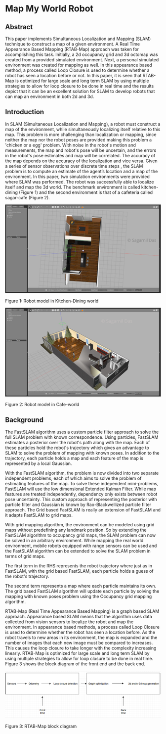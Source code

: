 # Map My World Robot
## Abstract

This paper implements Simultaneous Localization and Mapping (SLAM) technique to construct a map of a given environment. A Real Time Appearance Based Mapping (RTAB-Map) approach was taken for accomplishing this task. Initially, a 2d occupancy grid  and 3d octomap was created from a provided simulated environment. Next, a personal simulated environment was created for mapping as well. In this appearance based method, a process called Loop Closure is used to determine whether a robot has seen a location before or not. In this paper, it is seen that RTAB-Map is optimized for large scale and long term SLAM by using multiple strategies to allow for loop closure to be done in real time and the results depict that it can be an excellent solution for SLAM to develop robots that can map an environment in both 2d and 3d.

## Introduction

In SLAM (Simultaneous Localization and Mapping), a robot must  construct a map of the environment, while simultaneously localizing itself relative to this map. This problem is more challenging than localization or mapping, since neither the map nor the robot poses are provided making this problem a 'chicken or a egg' problem. With noise in the robot's motion and measurements, the map and robot's pose will be uncertain, and the errors in the robot's pose estimates and map will be correlated. The accuracy of the map depends on the accuracy of the localization and vice versa. Given a series of sensor observations over discrete time steps , the SLAM problem is to compute an estimate of the agent’s location and a map of the environment.
In this paper, two simulation environments were provided where SLAM was performed. The robot was successfully able to localize itself and map the 3d world. The benchmark environment is called kitchen-dining (Figure 1) and the second environment is that of a cafeteria called sagar-cafe (Figure 2).


![Kitchen-dining world](images/udacity_world/watermarked/gazebo_udacity_world.jpeg "Figure 1. Robot model in Kitchen-Dining world")

Figure 1: Robot model in Kitchen-Dining world

![Sagar-Cafe world](images/sagar_cafe_world/gazebo_sagar_cafe_world.jpeg "Figure 2: Robot model in Cafe-world")

Figure 2: Robot model in Cafe-world

## Background

The FastSLAM algorithm uses a custom particle filter approach to solve the full SLAM problem with known correspondence. Using particles, FastSLAM estimates a posterior over the robot's path along with the map. Each of these particles hold the robot's trajectory which gives an advantage to SLAM to solve the problem of mapping with known poses. In addition to the trajectory, each particle holds a map and each feature of the map is represented by a local Gaussian.

With the FastSLAM algorithm, the problem is now divided into two separate independent problems, each of which aims to solve the problem of estimating features of the map. To solve these independent mini-problems, FastSLAM will use the low dimensional Extended Kalman Filter. While map features are treated independently, dependency only exists between robot pose uncertainty. This custom approach of representing the posterior with particle filter and Gaussian is known by Rao-Blackwellized particle filter approach. The Grid based FastSLAM is really an extension of FastSLAM and it adapts FastSLAM to grid maps.

With grid mapping algorithm, the environment can be modeled using grid maps without predefining any landmark position. So by extending the FastSLAM algorithm to occupancy grid maps, the SLAM problem can now be solved in an arbitrary environment. While mapping the real world environment, mobile robots equipped with range sensors can be used and the FastSLAM algorithm can be extended to solve the SLAM problem in terms of grid maps.

The first term in the RHS represents the robot trajectory where just as in FastSLAM, with the grid based FastSLAM, each particle holds a guess of the robot's trajectory.

The second term represents a map where each particle maintains its own. The grid based FastSLAM algorithm will update each particle by solving the mapping with known poses problem using the Occupancy grid mapping algorithm.

RTAB-Map (Real Time Appearance Based Mapping) is a graph based SLAM approach. Appearance based SLAM means that the algorithm uses data collected from vision sensors to localize the robot and map the environment. In appearance based methods, a process called Loop Closure is used to determine whether the robot has seen a location before. As the robot travels to new areas in its environment, the map is expanded and the number of images that each new image must be compared to increases. This causes the loop closure to take longer with the complexity increasing linearly. RTAB-Map is optimized for large scale and long term SLAM by using multiple strategies to allow for loop closure to be done in real time. Figure 3 shows the block diagram of the front end and the back end.

![RTAB-Map general graph](images/udacity_world/rtabmap_general_graph.png "Figure 3: RTAB-Map general graph")

Figure 3: RTAB-Map block diagram

